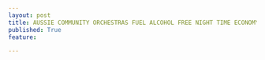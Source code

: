```yaml
---
layout: post
title: AUSSIE COMMUNITY ORCHESTRAS FUEL ALCOHOL FREE NIGHT TIME ECONOMY
published: True
feature: 

---
```


